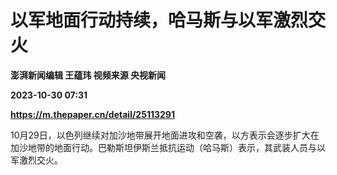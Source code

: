 # 以军地面行动持续，哈马斯与以军激烈交火
**澎湃新闻编辑 王蕴玮 视频来源 央视新闻**

**2023-10-30 07:31**

**https://m.thepaper.cn/detail/25113291**

10月29日，以色列继续对加沙地带展开地面进攻和空袭，以方表示会逐步扩大在加沙地带的地面行动。巴勒斯坦伊斯兰抵抗运动（哈马斯）表示，其武装人员与以军激烈交火。